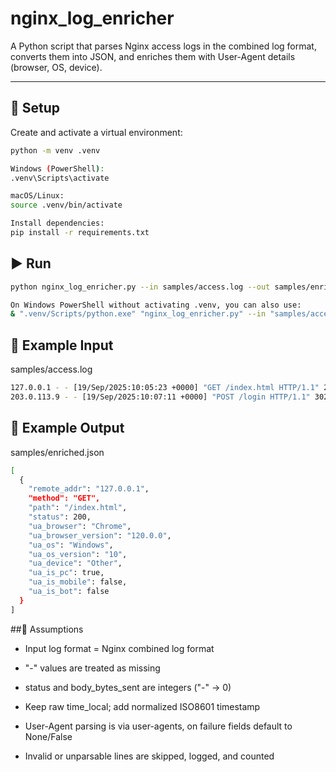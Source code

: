 # nginx_log_enricher

A Python script that parses Nginx access logs in the combined log format, converts them into JSON, and enriches them with User-Agent details (browser, OS, device).

---

## 🔧 Setup

Create and activate a virtual environment:

```bash
python -m venv .venv

Windows (PowerShell):
.venv\Scripts\activate

macOS/Linux:
source .venv/bin/activate

Install dependencies:
pip install -r requirements.txt
```

## ▶️ Run
```bash
python nginx_log_enricher.py --in samples/access.log --out samples/enriched.json

On Windows PowerShell without activating .venv, you can also use:
& ".venv/Scripts/python.exe" "nginx_log_enricher.py" --in "samples/access.log" --out "samples/enriched.json"

```

## 📂 Example Input
samples/access.log
```bash
127.0.0.1 - - [19/Sep/2025:10:05:23 +0000] "GET /index.html HTTP/1.1" 200 1024 "-" "Mozilla/5.0 (Windows NT 10.0; Win64; x64) Chrome/120.0.0.0"
203.0.113.9 - - [19/Sep/2025:10:07:11 +0000] "POST /login HTTP/1.1" 302 512 "https://example.com" "Mozilla/5.0 (iPhone; CPU iPhone OS 16_6 like Mac OS X) AppleWebKit/605.1.15 (KHTML, like Gecko) Version/16.6 Mobile/15E148 Safari/604.1"

```

## 📑 Example Output
samples/enriched.json
```bash
[
  {
    "remote_addr": "127.0.0.1",
    "method": "GET",
    "path": "/index.html",
    "status": 200,
    "ua_browser": "Chrome",
    "ua_browser_version": "120.0.0",
    "ua_os": "Windows",
    "ua_os_version": "10",
    "ua_device": "Other",
    "ua_is_pc": true,
    "ua_is_mobile": false,
    "ua_is_bot": false
  }
]
```

##📝 Assumptions

- Input log format = Nginx combined log format

- "-" values are treated as missing

- status and body_bytes_sent are integers ("-" → 0)

- Keep raw time_local; add normalized ISO8601 timestamp

- User-Agent parsing is via user-agents, on failure fields default to None/False

- Invalid or unparsable lines are skipped, logged, and counted